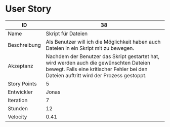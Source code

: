 # User Story

|ID          |38|
|-|-|
|Name        |Skript für Dateien|
|Beschreibung|Als Benutzer will ich die Möglichkeit haben auch Dateien in ein Skript mit zu bewegen.|
|Akzeptanz   |Nachdem der Benutzer das Skript gestartet hat, wird werden auch die gewünschten Dateien bewegt. Falls eine kritischer Fehler bei den Dateien auftritt wird der Prozess gestoppt.|
|Story Points|5|
|Entwickler  |Jonas|
|Iteration   |7|
|Stunden     |12|
|Velocity    |0.41|
